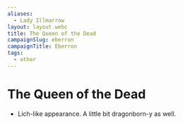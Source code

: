 ```yaml
---
aliases:
  - Lady Illmarrow
layout: layout.webc
title: The Queen of the Dead
campaignSlug: eberron
campaignTitle: Eberron
tags:
  - other
---
```

# The Queen of the Dead

- Lich-like appearance. A little bit dragonborn-y as well.
